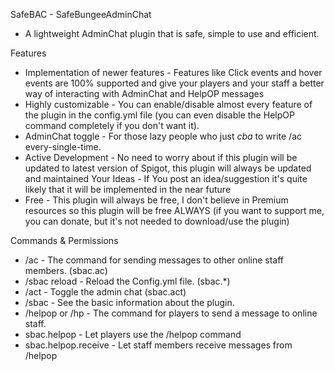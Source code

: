 SafeBAC - SafeBungeeAdminChat
* A lightweight AdminChat plugin that is safe, simple to use and efficient.



Features
* Implementation of newer features - Features like Click events and hover events are 100% supported and give your players and your staff a better way of interacting with AdminChat and HelpOP messages
* Highly customizable - You can enable/disable almost every feature of the plugin in the config.yml file (you can even disable the HelpOP command completely if you don't want it).
* AdminChat toggle - For those lazy people who just *cba* to write /ac every-single-time.
* Active Development - No need to worry about if this plugin will be updated to latest version of Spigot, this plugin will always be updated and maintained
Your Ideas - If You post an idea/suggestion it's quite likely that it will be implemented in the near future
* Free - This plugin will always be free, I don't believe in Premium resources so this plugin will be free ALWAYS (if you want to support me, you can donate, but it's not needed to download/use the plugin)

Commands & Permissions
* /ac <message> - The command for sending messages to other online staff members. (sbac.ac)
* /sbac reload - Reload the Config.yml file. (sbac.*)
* /act - Toggle the admin chat (sbac.act)
* /sbac - See the basic information about the plugin.
* /helpop or /hp - The command for players to send a message to online staff.
* sbac.helpop - Let players use the /helpop command
* sbac.helpop.receive - Let staff members receive messages from /helpop
